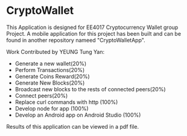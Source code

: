 # CryptoWallet

This Application is designed for EE4017 Cryptocurrency Wallet group Project. A mobile application for this project 
has been built and can be found in another repository nameed "CryptoWalletApp".

Work Contributed by YEUNG Tung Yan:
- Generate a new wallet(20%)
- Perform Transactions(20%)
- Generate Coins Reward(20%)
- Generate New Blocks(20%)
- Broadcast new blocks to the rests of connected peers(20%)
- Connect peers(20%)
- Replace curl commands with http (100%)
- Develop node for app (100%)
- Develop an Android app on Android Studio (100%)

Results of this application can be viewed in a pdf file.
